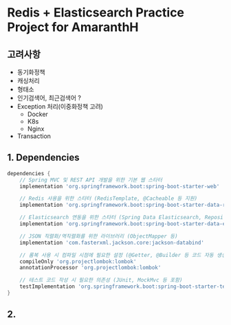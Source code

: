 # Redis + Elasticsearch Practice Project for AmaranthH

## 고려사항 

- 동기화정책
- 캐싱처리
- 형태소 
- 인기검색어, 최근검색어 ?
- Exception 처리(이중화정책 고려)
  - Docker 
  - K8s
  - Nginx 
- Transaction

## 1. Dependencies 

```groovy
dependencies {
    // Spring MVC 및 REST API 개발을 위한 기본 웹 스타터
    implementation 'org.springframework.boot:spring-boot-starter-web'

    // Redis 사용을 위한 스타터 (RedisTemplate, @Cacheable 등 지원)
    implementation 'org.springframework.boot:spring-boot-starter-data-redis'

    // Elasticsearch 연동을 위한 스타터 (Spring Data Elasticsearch, Repository 등)
    implementation 'org.springframework.boot:spring-boot-starter-data-elasticsearch'

    // JSON 직렬화/역직렬화를 위한 라이브러리 (ObjectMapper 등)
    implementation 'com.fasterxml.jackson.core:jackson-databind'

    // 롬복 사용 시 컴파일 시점에 필요한 설정 (@Getter, @Builder 등 코드 자동 생성)
    compileOnly 'org.projectlombok:lombok'
    annotationProcessor 'org.projectlombok:lombok'

    // 테스트 코드 작성 시 필요한 의존성 (JUnit, MockMvc 등 포함)
    testImplementation 'org.springframework.boot:spring-boot-starter-test'
}
```


## 2. 


